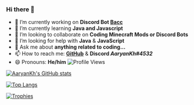 ### Hi there 👋

- 🔭 I’m currently working on **Discord Bot [Bacc](https://github.com/AaryanKhClasses/Bacc)**
- 🌱 I’m currently learning **Java and Javascript**
- 👯 I’m looking to collaborate on **Coding Minecraft Mods or Discord Bots**
- 🤔 I’m looking for help with **Java** & **JavaScript**
- 💬 Ask me about **anything related to coding...**
- 📫 How to reach me: **[GitHub](https://github.com/AaryanKhClasses)** & **Discord *AaryanKh#4532***
- 😄 Pronouns: **He/him**
![Profile Views](https://komarev.com/ghpvc/?username=AaryanKhClasses)


[![AaryanKh's GitHub stats](https://github-readme-stats.vercel.app/api?username=AaryanKhClasses&theme=tokyonight&hide=stars)](https://github.com/anuraghazra/github-readme-stats) 

[![Top Langs](https://github-readme-stats.vercel.app/api/top-langs/?username=AaryanKhClasses&theme=tokyonight&layout=compact)](https://github.com/anuraghazra/github-readme-stats)

[![Trophies](https://github-profile-trophy.vercel.app/?username=AaryanKhClasses&theme=onedark)](https://github.com/ryo-ma/github-profile-trophy)

